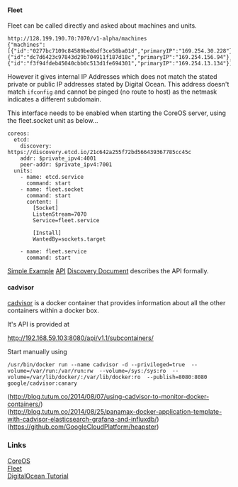 

#### Fleet
Fleet can be called directly and asked about machines and units.

    http://128.199.190.70:7070/v1-alpha/machines
    {"machines":[{"id":"0277bc7109c84589be8bdf3ce58ba01d","primaryIP":"169.254.30.228"},{"id":"dc7d6423c97843d29b704911f187d18c","primaryIP":"169.254.156.94"},{"id":"f3f94fdeb45040cbb0c513d1fe694301","primaryIP":"169.254.13.134"}]}

However it gives internal IP Addresses which does not match the stated private or public IP addresses stated by Digital Ocean. This address doesn't match `ifconfig` and cannot be pinged (no route to host) as the netmask indicates a different subdomain.

This interface needs to be enabled when starting the CoreOS server, using the fleet.socket unit as below...

	coreos:
	  etcd:
	    discovery: https://discovery.etcd.io/21c642a255f72bd566439367785cc45c
	    addr: $private_ipv4:4001
	    peer-addr: $private_ipv4:7001
	  units:
	    - name: etcd.service
	      command: start
	    - name: fleet.socket
	      command: start
	      content: |
	        [Socket]
	        ListenStream=7070
	        Service=fleet.service

	        [Install]
	        WantedBy=sockets.target

	    - name: fleet.service
	      command: start

[Simple Example](https://github.com/coreos/fleet/blob/master/Documentation/examples/api.py)
[API](https://github.com/coreos/fleet/blob/master/Documentation/api-v1-alpha.md)
[Discovery Document](https://github.com/coreos/fleet/blob/master/schema/v1-alpha.json) describes the API formally.

#### cadvisor
[cadvisor](https://github.com/google/cadvisor) is a docker container that provides information about all the other containers within a docker box.


It's API is provided at

http://192.168.59.103:8080/api/v1.1/subcontainers/


Start manually using

    /usr/bin/docker run --name cadvisor -d --privileged=true  --volume=/var/run:/var/run:rw  --volume=/sys:/sys:ro  --volume=/var/lib/docker/:/var/lib/docker:ro  --publish=8080:8080  google/cadvisor:canary

(http://blog.tutum.co/2014/08/07/using-cadvisor-to-monitor-docker-containers/)  
(http://blog.tutum.co/2014/08/25/panamax-docker-application-template-with-cadvisor-elasticsearch-grafana-and-influxdb/)  
(https://github.com/GoogleCloudPlatform/heapster)  


### Links
[CoreOS](https://coreos.com/docs/)  
[Fleet](https://coreos.com/docs/launching-containers/launching/launching-containers-fleet/)  
[DigitalOcean Tutorial](https://www.digitalocean.com/community/tutorials/how-to-create-and-run-a-service-on-a-coreos-cluster)  

